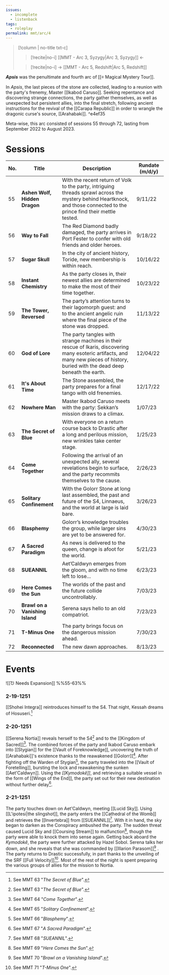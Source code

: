 ```yaml
---
issues:
  - incomplete
  - listenback
tags:
  - roleplay
permalink: mmt/arc/4
---
```



>[!column | no-title txt-c]
>>[!recite|no-i] [[MMT - Arc 3, Syzygy|Arc 3, Syzygy]] ←
>
>> [!recite|no-i] → [[MMT - Arc 5, Redshift|Arc 5, Redshift]]
>> 

***Apsis*** was the penultimate and fourth arc of [[⍟ Magical Mystery Tour]].

In *Apsis*, the last pieces of the stone are collected, leading to a reunion with the party's frenemy, Master [[Ikabod Caruso]]. Seeking repentance and discovering strange connections, the party gather themselves, as well as unexpected but persistent allies, into the final stretch, following ancient instructions for the revival of the [[Carapa Republic]] in order to wrangle the dragonic curse's source, [[Arahabaki]]. ^e4ef35

Meta-wise, this arc consisted of sessions 55 through 72, lasting from September 2022 to August 2023.

# Sessions

| No. | Title                           | Description                                                                                                                                                                          | Rundate (m/d/y) |
| --- | ------------------------------- | ------------------------------------------------------------------------------------------------------------------------------------------------------------------------------------ | --------------- |
| 55  | **Ashen Wolf, Hidden Dragon**   | With the recent return of Volk to the party, intriguing threads sprawl across the mystery behind Heartknock, and those connected to the prince find their mettle tested.             | 9/11/22         |
| 56  | **Way to Fall**                 | The Red Diamond badly damaged, the party arrives in Port Fester to confer with old friends and older heroes.                                                                         | 9/18/22         |
| 57  | **Sugar Skull**                 | In the city of ancient history, Toride, new membership is within reach.                                                                                                              | 10/16/22        |
| 58  | **Instant Chemistry**           | As the party closes in, their newest allies are determined to make the most of their time together.                                                                                  | 10/23/22        |
| 59  | **The Tower, Reversed**         | The party’s attention turns to their lagomorph guest: and to the ancient angelic ruin where the final piece of the stone was dropped.                                                | 11/13/22        |
| 60  | **God of Lore**                 | The party tangles with strange machines in their rescue of Ikaris, discovering many esoteric artifacts, and many new pieces of history, buried with the dead deep beneath the earth. | 12/04/22        |
| 61  | **It's About Time**             | The Stone assembled, the party prepares for a final tango with old frenemies.                                                                                                        | 12/17/22        |
| 62  | **Nowhere Man**                 | Master Ikabod Caruso meets with the party: Sekkan’s mission draws to a climax.                                                                                                       | 1/07/23         |
| 63  | **The Secret of Blue**          | With everyone on a return course back to Drastic after a long and perilous mission, new wrinkles take center stage.                                                                  | 1/25/23         |
| 64  | **Come Together**               | Following the arrival of an unexpected ally, several revelations begin to surface, and the party recommits themselves to the cause.                                                  | 2/26/23         |
| 65  | **Solitary Confinement**        | With the Golorr Stone at long last assembled, the past and future of the S4, Linnaeus, and the world at large is laid bare.                                                          | 3/26/23         |
| 66  | **Blasphemy**                   | Golorr’s knowledge troubles the group, while larger sins are yet to be answered for.                                                                                                 | 4/30/23         |
| 67  | **A Sacred Paradigm**           | As news is delivered to the queen, change is afoot for the world.                                                                                                                    | 5/21/23         |
| 68  | **SUEANNIL**                    | Aet’Caldwyn emerges from the gloom, and with no time left to lose…                                                                                                                   | 6/23/23         |
| 69  | **Here Comes the Sun**          | The worlds of the past and the future collide uncontrollably.                                                                                                                        | 7/03/23         |
| 70  | **Brawl on a Vanishing Island** | Serena says hello to an old compatriot.                                                                                                                                              | 7/23/23         |
| 71  | **T-Minus One**                 | The party brings focus on the dangerous mission ahead.                                                                                                                               | 7/30/23         |
| 72  | **Reconnected**                 | The new dawn approaches.                                                                                                                                                             | 8/13/23         |

# Events
![[⎋ Needs Expansion]]
%%55-63%%

### 2-19-1251
[[Shohei Integra]] reintroduces himself to the S4. That night, Kessah dreams of Hosuseri.[^63]

### 2-20-1251
[[Serena Nortia]] reveals herself to the S4[^63] and to the [[Kingdom of Sacred]][^64]. The combined forces of the party and Ikabod Caruso embark into [[Stygian]] for the [[Vault of Foreknowledge]], uncovering the truth of [[Arahabaki]]'s existence thanks to the reawakened [[Golorr]][^65]. After fighting off the Warden of Stygian[^66], the party traveled into the [[Vault of Foretelling]], bursting the lock and reawakening the sunken [[Aet'Caldwyn]]. Using the *[[Kymodokê]]*, and retrieving a suitable vessel in the form of [[Wings of the End]], the party set out for their new destination without further delay[^67].

### 2-21-1251
The party touches down on Aet'Caldwyn, meeting [[Lucid Sky]]. Using [[L'ipotesi|the slingshot]], the party enters the [[Cathedral of the Womb]] and retrieves the [[Invertebra]] from [[SUEANNIL]][^68]. With it in hand, the sky began to darken as the Conspiracy ambushed the party. The sudden threat caused Lucid Sky and [[Coursing Stream]] to malfunction[^69], though the party were able to knock them into sense again. Getting back aboard the *Kymodokê*, the party were further attacked by Hazel Sobol. Serena talks her down, and she reveals that she was commanded by [[Illarion Parasom]][^70] . The party returns to Drastic successfully, in part thanks to the unveiling of the SRF [[Full Velocity]][^71]. Most of the rest of the night is spent preparing the various groups of allies for the mission to Nortia.


[^63]: See MMT 63 "*The Secret of Blue*".
[^64]: See MMT 64 "*Come Together*".
[^65]: See MMT 65 "*Solitary Confinement*".
[^66]: See MMT 66 "*Blasphemy*".
[^67]: See MMT 67 "*A Sacred Paradigm*".
[^68]: See MMT 68 "*SUEANNIL*". 
[^69]: See MMT 69 "*Here Comes the Sun*".
[^70]: See MMT 70 "*Brawl on a Vanishing Island*".
[^71]: See MMT 71 "*T-Minus One*".
[^72]: See MMT 72 "*Reconnected*".

